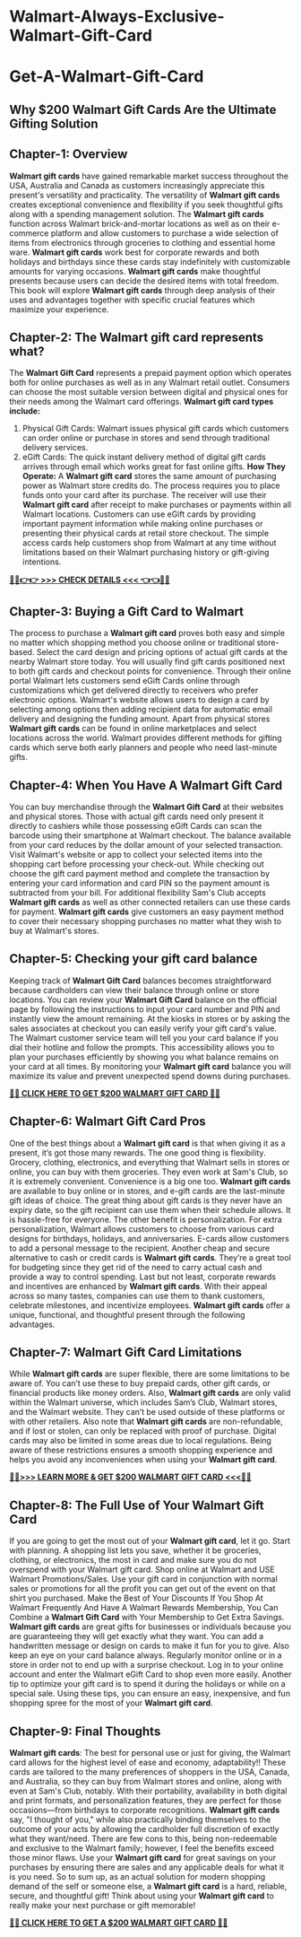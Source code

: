 # Walmart-Always-Exclusive-Walmart-Gift-Card
# Get-A-Walmart-Gift-Card
## Why $200 Walmart Gift Cards Are the Ultimate Gifting Solution

## Chapter-1: Overview
**Walmart gift cards** have gained remarkable market success throughout the USA, Australia and Canada as customers increasingly appreciate this present's versatility and practicality. The versatility of **Walmart gift cards** creates exceptional convenience and flexibility if you seek thoughtful gifts along with a spending management solution. The **Walmart gift cards** function across Walmart brick-and-mortar locations as well as on their e-commerce platform and allow customers to purchase a wide selection of items from electronics through groceries to clothing and essential home ware.
**Walmart gift cards** work best for corporate rewards and both holidays and birthdays since these cards stay indefinitely with customizable amounts for varying occasions. **Walmart gift cards** make thoughtful presents because users can decide the desired items with total freedom. This book will explore **Walmart gift cards** through deep analysis of their uses and advantages together with specific crucial features which maximize your experience.

## Chapter-2: The Walmart gift card represents what?
The **Walmart Gift Card** represents a prepaid payment option which operates both for online purchases as well as in any Walmart retail outlet. Consumers can choose the most suitable version between digital and physical ones for their needs among the Walmart card offerings.
**Walmart gift card types include:**
1)	Physical Gift Cards: Walmart issues physical gift cards which customers can order online or purchase in stores and send through traditional delivery services.
2)	eGift Cards: The quick instant delivery method of digital gift cards arrives through email which works great for fast online gifts.
**How They Operate:**
A **Walmart gift card** stores the same amount of purchasing power as Walmart store credits do. The process requires you to place funds onto your card after its purchase. The receiver will use their **Walmart gift card** after receipt to make purchases or payments within all Walmart locations. Customers can use eGift cards by providing important payment information while making online purchases or presenting their physical cards at retail store checkout.
The simple access cards help customers shop from Walmart at any time without limitations based on their Walmart purchasing history or gift-giving intentions.


**[🔴🔴👉👉 >>> CHECK DETAILS <<< 👈👈🔴🔴](https://dgkview.com/why-walmart-gift-cards-are-the-ultimate-gifting-solution/)**

## Chapter-3: Buying a Gift Card to Walmart
The process to purchase a **Walmart gift card** proves both easy and simple no matter which shopping method you choose online or traditional store-based. Select the card design and pricing options of actual gift cards at the nearby Walmart store today. You will usually find gift cards positioned next to both gift cards and checkout points for convenience.
Through their online portal Walmart lets customers send eGift Cards online through customizations which get delivered directly to receivers who prefer electronic options. Walmart's website allows users to design a card by selecting among options then adding recipient data for automatic email delivery and designing the funding amount.
Apart from physical stores **Walmart gift cards** can be found in online marketplaces and select locations across the world. Walmart provides different methods for gifting cards which serve both early planners and people who need last-minute gifts.
## Chapter-4: When You Have A Walmart Gift Card
You can buy merchandise through the **Walmart Gift Card** at their websites and physical stores. Those with actual gift cards need only present it directly to cashiers while those possessing eGift Cards can scan the barcode using their smartphone at Walmart checkout. The balance available from your card reduces by the dollar amount of your selected transaction.
Visit Walmart's website or app to collect your selected items into the shopping cart before processing your check-out. While checking out choose the gift card payment method and complete the transaction by entering your card information and card PIN so the payment amount is subtracted from your bill.
For additional flexibility Sam's Club accepts **Walmart gift cards** as well as other connected retailers can use these cards for payment. **Walmart gift cards** give customers an easy payment method to cover their necessary shopping purchases no matter what they wish to buy at Walmart's stores.
## Chapter-5: Checking your gift card balance
Keeping track of **Walmart Gift Card** balances becomes straightforward because cardholders can view their balance through online or store locations. You can review your **Walmart Gift Card** balance on the official page by following the instructions to input your card number and PIN and instantly view the amount remaining.
At the kiosks in stores or by asking the sales associates at checkout you can easily verify your gift card's value. The Walmart customer service team will tell you your card balance if you dial their hotline and follow the prompts.
This accessibility allows you to plan your purchases efficiently by showing you what balance remains on your card at all times. By monitoring your **Walmart gift card** balance you will maximize its value and prevent unexpected spend downs during purchases.

**[🔴🔴 CLICK HERE TO GET $200 WALMART GIFT CARD 🔴🔴](https://dgkview.com/why-walmart-gift-cards-are-the-ultimate-gifting-solution/)**

## Chapter-6: Walmart Gift Card Pros
One of the best things about a **Walmart gift card** is that when giving it as a present, it’s got those many rewards. The one good thing is flexibility. Grocery, clothing, electronics, and everything that Walmart sells in stores or online, you can buy with them groceries. They even work at Sam's Club, so it is extremely convenient.
Convenience is a big one too. **Walmart gift cards** are available to buy online or in stores, and e-gift cards are the last-minute gift ideas of choice. The great thing about gift cards is they never have an expiry date, so the gift recipient can use them when their schedule allows. It is hassle-free for everyone.
The other benefit is personalization. For extra personalization, Walmart allows customers to choose from various card designs for birthdays, holidays, and anniversaries. E-cards allow customers to add a personal message to the recipient.
Another cheap and secure alternative to cash or credit cards is **Walmart gift cards**. They’re a great tool for budgeting since they get rid of the need to carry actual cash and provide a way to control spending.
Last but not least, corporate rewards and incentives are enhanced by **Walmart gift cards**. With their appeal across so many tastes, companies can use them to thank customers, celebrate milestones, and incentivize employees.
**Walmart gift cards** offer a unique, functional, and thoughtful present through the following advantages.

## Chapter-7: Walmart Gift Card Limitations
While **Walmart gift cards** are super flexible, there are some limitations to be aware of. You can’t use these to buy prepaid cards, other gift cards, or financial products like money orders.
Also, **Walmart gift cards** are only valid within the Walmart universe, which includes Sam’s Club, Walmart stores, and the Walmart website. They can’t be used outside of these platforms or with other retailers.
Also note that **Walmart gift cards** are non-refundable, and if lost or stolen, can only be replaced with proof of purchase. Digital cards may also be limited in some areas due to local regulations.
Being aware of these restrictions ensures a smooth shopping experience and helps you avoid any inconveniences when using your **Walmart gift card**.

**[️🔴🔴>>> LEARN MORE & GET $200 WALMART GIFT CARD ️<<<🔴🔴](https://dgkview.com/why-walmart-gift-cards-are-the-ultimate-gifting-solution/)**

## Chapter-8: The Full Use of Your Walmart Gift Card
If you are going to get the most out of your **Walmart gift card**, let it go. Start with planning. A shopping list lets you save, whether it be groceries, clothing, or electronics, the most in card and make sure you do not overspend with your Walmart gift card.
Shop online at Walmart and USE Walmart Promotions/Sales. Use your gift card in conjunction with normal sales or promotions for all the profit you can get out of the event on that shirt you purchased.
Make the Best of Your Discounts If You Shop At Walmart Frequently And Have A Walmart Rewards Membership, You Can Combine a **Walmart Gift Card** with Your Membership to Get Extra Savings.
**Walmart gift cards** are great gifts for businesses or individuals because you are guaranteeing they will get exactly what they want. You can add a handwritten message or design on cards to make it fun for you to give.
Also keep an eye on your card balance always. Regularly monitor online or in a store in order not to end up with a surprise checkout. Log in to your online account and enter the Walmart eGift Card to shop even more easily.
Another tip to optimize your gift card is to spend it during the holidays or while on a special sale. Using these tips, you can ensure an easy, inexpensive, and fun shopping spree for the most of your **Walmart gift card**.

## Chapter-9: Final Thoughts
**Walmart gift cards**: The best for personal use or just for giving, the Walmart card allows for the highest level of ease and economy, adaptability!! These cards are tailored to the many preferences of shoppers in the USA, Canada, and Australia, so they can buy from Walmart stores and online, along with even at Sam's Club, notably.
With their portability, availability in both digital and print formats, and personalization features, they are perfect for those occasions—from birthdays to corporate recognitions. **Walmart gift cards** say, "I thought of you," while also practically binding themselves to the outcome of your acts by allowing the cardholder full discretion of exactly what they want/need.
There are few cons to this, being non-redeemable and exclusive to the Walmart family; however, I feel the benefits exceed those minor flaws. Use your **Walmart gift card** for great savings on your purchases by ensuring there are sales and any applicable deals for what it is you need.
So to sum up, as an actual solution for modern shopping demand of the self or someone else, a **Walmart gift card** is a hard, reliable, secure, and thoughtful gift!
Think about using your **Walmart gift card** to really make your next purchase or gift memorable!

**[🔴🔴 CLICK HERE TO GET A $200 WALMART GIFT CARD 🔴🔴](https://dgkview.com/why-walmart-gift-cards-are-the-ultimate-gifting-solution/)**
